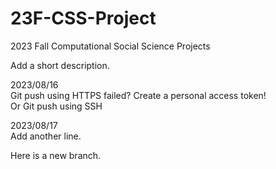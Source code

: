 # 23F-CSS-Project
2023 Fall Computational Social Science Projects

Add a short description.

2023/08/16  
Git push using HTTPS failed? Create a personal access token!  
Or Git push using SSH

2023/08/17  
Add another line.

Here is a new branch.
